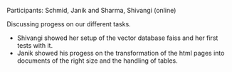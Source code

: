 Participants: Schmid, Janik and Sharma, Shivangi (online)

Discussing progess on our different tasks. 
- Shivangi showed her setup of the vector database faiss and her first tests with it. 
- Janik showed his progess on the transformation of the html pages into documents of the right size and the handling of tables.